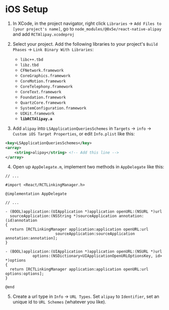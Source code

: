 # iOS Setup

1. In XCode, in the project navigator, right click `Libraries` -> `Add Files to [your project's name]`, go to `node_modules/@0x5e/react-native-alipay` and add `RCTAlipay.xcodeproj`

2. Select your project. Add the following libraries to your project's `Build Phases` -> `Link Binary With Libraries`:
    - `libc++.tbd`
    - `libz.tbd`
    - `CFNetwork.framework`
    - `CoreGraphics.framework`
    - `CoreMotion.framework`
    - `CoreTelephony.framework`
    - `CoreText.framework`
    - `Foundation.framework`
    - `QuartzCore.framework`
    - `SystemConfiguration.framework`
    - `UIKit.framework`
    - **`libRCTAlipay.a`**

3. Add `alipay` into `LSApplicationQueriesSchemes` in `Targets` -> `info` -> `Custom iOS Target Properties`, or edit `Info.plist` like this:
```xml
<key>LSApplicationQueriesSchemes</key>
<array>
    <string>alipay</string> <!-- Add this line -->
</array>
```

4. Open up `AppDelegate.m`, implement two methods in `AppDelegate` like this:
```objc
// ...

#import <React/RCTLinkingManager.h>

@implementation AppDelegate

// ...

- (BOOL)application:(UIApplication *)application openURL:(NSURL *)url
  sourceApplication:(NSString *)sourceApplication annotation:(id)annotation
{
  return [RCTLinkingManager application:application openURL:url
                      sourceApplication:sourceApplication annotation:annotation];
}

- (BOOL)application:(UIApplication *)application openURL:(NSURL *)url
            options:(NSDictionary<UIApplicationOpenURLOptionsKey, id> *)options
{
  return [RCTLinkingManager application:application openURL:url options:options];
}

@end
```

5. Create a url type in `Info` -> `URL Types`.
Set `alipay` to `Identifier`, set an unique id to `URL Schemes` (whatever you like).
